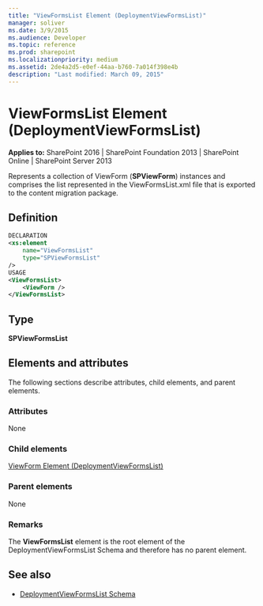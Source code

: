 ```yaml
---
title: "ViewFormsList Element (DeploymentViewFormsList)"
manager: soliver
ms.date: 3/9/2015
ms.audience: Developer
ms.topic: reference
ms.prod: sharepoint
ms.localizationpriority: medium
ms.assetid: 2de4a2d5-e0ef-44aa-b760-7a014f398e4b
description: "Last modified: March 09, 2015"
---
```


# ViewFormsList Element (DeploymentViewFormsList)

**Applies to:** SharePoint 2016 | SharePoint Foundation 2013 | SharePoint Online | SharePoint Server 2013
  
Represents a collection of ViewForm (**SPViewForm**) instances and comprises the list represented in the ViewFormsList.xml file that is exported to the content migration package.

## Definition

```XML
DECLARATION
<xs:element 
    name="ViewFormsList" 
    type="SPViewFormsList" 
/>
USAGE
<ViewFormsList>
    <ViewForm />
</ViewFormsList>

```

## Type

**SPViewFormsList**
  
## Elements and attributes

The following sections describe attributes, child elements, and parent elements.

### Attributes

None
   
### Child elements

[ViewForm Element (DeploymentViewFormsList)](viewform-element-deploymentviewformslist.md)
   
### Parent elements

None
   
### Remarks

The **ViewFormsList** element is the root element of the DeploymentViewFormsList Schema and therefore has no parent element. 
  
## See also

- [DeploymentViewFormsList Schema](deploymentviewformslist-schema.md)

